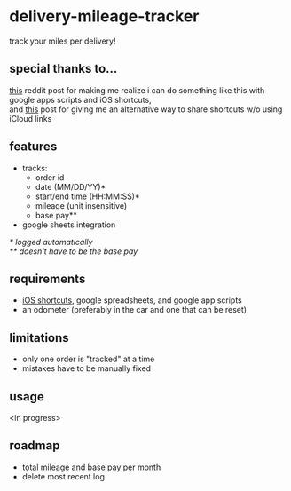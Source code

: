 # delivery-mileage-tracker
track your miles per delivery!

## special thanks to...
[this](https://www.reddit.com/r/shortcuts/comments/aafe5e/update_a_google_sheet_with_your_expenses/) reddit post for making me realize i can do something like this with google apps scripts and iOS shortcuts, <br /> 
and [this](https://www.reddit.com/r/shortcuts/comments/a1h441/how_to_share_shortcuts_without_an_icloud_link/) post for giving me an alternative way to share shortcuts w/o using iCloud links

## features
- tracks:
  - order id
  - date (MM/DD/YY)*
  - start/end time (HH:MM:SS)*
  - mileage (unit insensitive)
  - base pay**
- google sheets integration

_* logged automatically <br />
** doesn't have to be the base pay_

## requirements
- [iOS shortcuts](https://support.apple.com/guide/shortcuts/welcome/ios), google spreadsheets, and google app scripts
- an odometer (preferably in the car and one that can be reset)

## limitations
- only one order is "tracked" at a time
- mistakes have to be manually fixed

## usage
\<in progress>

## roadmap
- total mileage and base pay per month
- delete most recent log
